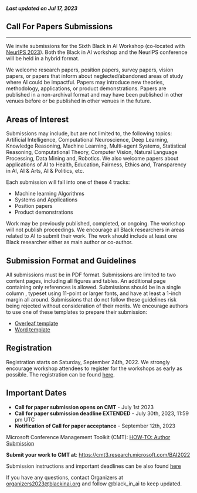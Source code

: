##### Last updated on Jul 17, 2023

## Call For Papers Submissions
---

We invite submissions for the Sixth Black in AI Workshop (co-located with [NeurIPS 2023](https://nips.cc/)). Both the Black in AI workshop and the NeurIPS conference will be held in a hybrid format.


We welcome research papers, position papers, survey papers, vision papers, or papers that inform about neglected/abandoned areas of study where AI could be impactful. Papers may introduce new theories, methodology, applications, or product demonstrations. Papers are published in a non-archival format and may have been published in other venues before or be published in other venues in the future.

## Areas of Interest

Submissions may include, but are not limited to, the following topics: Artificial Intelligence, Computational Neuroscience, Deep Learning, Knowledge Reasoning, Machine Learning, Multi-agent Systems, Statistical Reasoning, Computational Theory, Computer Vision, Natural Language Processing, Data Mining and, Robotics. We also welcome papers about applications of AI to Health, Education, Fairness, Ethics and, Transparency in AI, AI & Arts, AI & Politics, etc.

Each submission will fall into one of these 4 tracks:
- Machine learning Algorithms
- Systems and Applications
- Position papers
- Product demonstrations

Work may be previously published, completed, or ongoing. The workshop will not publish proceedings. We encourage all Black researchers in areas related to AI to submit their work. The work should include at least one Black researcher either as main author or co-author.


## Submission Format and Guidelines

All submissions must be in PDF format. Submissions are limited to two content pages, including all figures and tables. An additional page containing only references is allowed.​ Submissions should be in a​ single column ​, typeset using ​11-point or larger fonts, and have at least ​a 1-inch margin all around. Submissions that do not follow these guidelines risk being rejected without consideration of their merits. We encourage authors to use one of these templates to prepare their submission:

- [Overleaf template](https://www.overleaf.com/latex/templates/neurips-2021/bfjnthbqvhgs)
- [Word template](https://docs.google.com/document/d/17Aqs0PC_U5ZRo0s0Dz9mlDJoaOeYjHIB/edit?usp=sharing&ouid=103774619668144386756&rtpof=true&sd=true)


## Registration
Registration starts on Saturday, September 24th, 2022. We strongly encourage workshop attendees to register for the workshops as early as possible. The registration can be found [here](https://nips.cc/accounts/login/?next=/Profile).


## Important Dates
- **Call for paper submission opens on CMT**  - July 1st 2023
- **Call for paper submission deadline EXTENDED** - July 30th, 2023, 11:59 pm UTC 
- **Notification of Call for paper acceptance**  - September 12th, 2023  

Microsoft Conference Management Toolkit (CMT): [HOW-TO: Author Submission](https://cmt3.research.microsoft.com/docs/help/author/author-submission-form.html#use-known-conference-url)


**Submit your work to CMT at**: https://cmt3.research.microsoft.com/BAI2022  

Submission instructions and important deadlines can be also found [here](https://docs.google.com/document/d/1uzJBKaHRDcPh04RfU-pM1TP8D3Tc-8ZUDh8cYyPaLgc/edit#)


If you have any questions, contact Organizers at organizers2023@blackinai.org and follow @black_in_ai to keep updated.